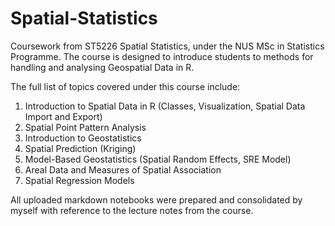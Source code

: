 # Spatial-Statistics
Coursework from ST5226 Spatial Statistics, under the NUS MSc in Statistics Programme. The course is designed to introduce students to methods for handling and analysing Geospatial Data in R. 

The full list of topics covered under this course include:

1. Introduction to Spatial Data in R (Classes, Visualization, Spatial Data Import and Export)
2. Spatial Point Pattern Analysis
3. Introduction to Geostatistics
4. Spatial Prediction (Kriging)
5. Model-Based Geostatistics (Spatial Random Effects, SRE Model)
6. Areal Data and Measures of Spatial Association
7. Spatial Regression Models

All uploaded markdown notebooks were prepared and consolidated by myself with reference to the lecture notes from the course.

